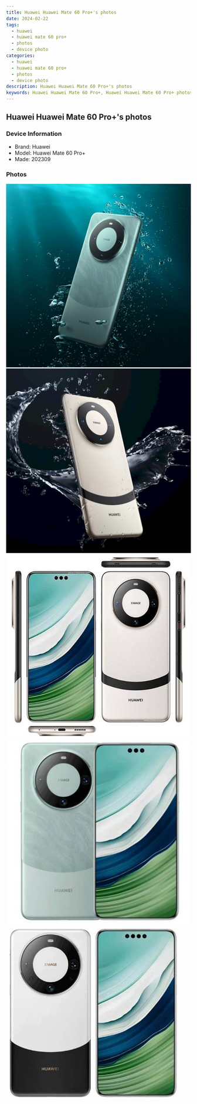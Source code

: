 ```yaml
---
title: Huawei Huawei Mate 60 Pro+'s photos
date: 2024-02-22
tags: 
  - huawei
  - huawei mate 60 pro+
  - photos
  - device photo
categories: 
  - huawei
  - huawei mate 60 pro+
  - photos
  - device photo
description: Huawei Huawei Mate 60 Pro+'s photos
keywords: Huawei Huawei Mate 60 Pro+, Huawei Huawei Mate 60 Pro+ photos, Huawei Huawei Mate 60 Pro+ device photo
---
```


## Huawei Huawei Mate 60 Pro+'s photos

### Device Information

- Brand: Huawei
- Model: Huawei Mate 60 Pro+
- Made: 202309

### Photos

![/images/best-assets/devices/huawei/huawei-huawei-mate-60-proplus/1.jpg](/images/best-assets/devices/huawei/huawei-huawei-mate-60-proplus/1.jpg)
![/images/best-assets/devices/huawei/huawei-huawei-mate-60-proplus/2.jpg](/images/best-assets/devices/huawei/huawei-huawei-mate-60-proplus/2.jpg)
![/images/best-assets/devices/huawei/huawei-huawei-mate-60-proplus/3.jpg](/images/best-assets/devices/huawei/huawei-huawei-mate-60-proplus/3.jpg)
![/images/best-assets/devices/huawei/huawei-huawei-mate-60-proplus/4.jpg](/images/best-assets/devices/huawei/huawei-huawei-mate-60-proplus/4.jpg)
![/images/best-assets/devices/huawei/huawei-huawei-mate-60-proplus/5.jpg](/images/best-assets/devices/huawei/huawei-huawei-mate-60-proplus/5.jpg)

